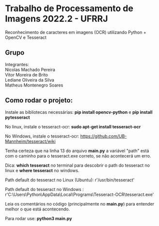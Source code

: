 
# Trabalho de Processamento de Imagens 2022.2 - UFRRJ

Reconhecimento de caracteres em imagens (OCR) utilizando Python + OpenCV e Tesseract 




## Grupo
Integrantes:    
Nicolas Machado Pereira     
Vitor Moreira de Brito  
Lediane Oliveira da Silva     
Matheus Montenegro Soares 
## Como rodar o projeto:

Instale as bibliotecas necessárias:  **pip install opencv-python** e **pip install pytesseract**

No linux, instale o tesseract-ocr: **sudo apt-get install tesseract-ocr**

No Windows, instale o tesseract-ocr: https://github.com/UB-Mannheim/tesseract/wiki

Tenha certeza que na linha 13 do arquivo **main.py** a variável "path" está com o caminho para o tesseract.exe correto, se não acontecerá um erro.

Dica: **which tesseract** no terminal para descobrir o path do tesseract no linux e **where tesseract** no windows.

Path default do tesseract no Linux (Ubuntu): r'/usr/bin/tesseract'  

Path default do tesseract no Windows : r'C:\Users\Python\AppData\Local\Programs\Tesseract-OCR\tesseract.exe'

Leia os comentários no código (principalmente no **main.py**) para entender melhor o que está acontecendo.

Para rodar use: **python3 main.py**


